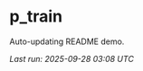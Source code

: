 # p_train

Auto-updating README demo.

<!--START_SECTION:status-->
_Last run: 2025-09-28 03:08 UTC_
<!--END_SECTION:status-->


















































































































































































































































































































































































































































































































































































































































































































































































































































































































